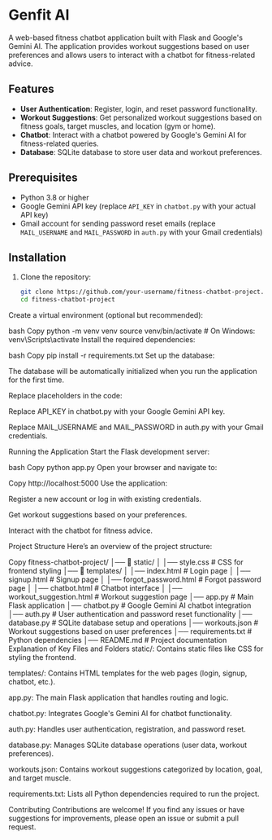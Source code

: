 # Genfit AI

A web-based fitness chatbot application built with Flask and Google's Gemini AI. The application provides workout suggestions based on user preferences and allows users to interact with a chatbot for fitness-related advice.

## Features

- **User Authentication**: Register, login, and reset password functionality.
- **Workout Suggestions**: Get personalized workout suggestions based on fitness goals, target muscles, and location (gym or home).
- **Chatbot**: Interact with a chatbot powered by Google's Gemini AI for fitness-related queries.
- **Database**: SQLite database to store user data and workout preferences.

## Prerequisites

- Python 3.8 or higher
- Google Gemini API key (replace `API_KEY` in `chatbot.py` with your actual API key)
- Gmail account for sending password reset emails (replace `MAIL_USERNAME` and `MAIL_PASSWORD` in `auth.py` with your Gmail credentials)

## Installation

1. Clone the repository:
   ```bash
   git clone https://github.com/your-username/fitness-chatbot-project.git
   cd fitness-chatbot-project
Create a virtual environment (optional but recommended):

bash
Copy
python -m venv venv
source venv/bin/activate  # On Windows: venv\Scripts\activate
Install the required dependencies:

bash
Copy
pip install -r requirements.txt
Set up the database:

The database will be automatically initialized when you run the application for the first time.

Replace placeholders in the code:

Replace API_KEY in chatbot.py with your Google Gemini API key.

Replace MAIL_USERNAME and MAIL_PASSWORD in auth.py with your Gmail credentials.

Running the Application
Start the Flask development server:

bash
Copy
python app.py
Open your browser and navigate to:

Copy
http://localhost:5000
Use the application:

Register a new account or log in with existing credentials.

Get workout suggestions based on your preferences.

Interact with the chatbot for fitness advice.

Project Structure
Here’s an overview of the project structure:

Copy
fitness-chatbot-project/
│── 📂 static/
│   │── style.css  # CSS for frontend styling
│── 📂 templates/
│   │── index.html  # Login page
│   │── signup.html # Signup page
│   │── forgot_password.html # Forgot password page
│   │── chatbot.html # Chatbot interface
│   │── workout_suggestion.html # Workout suggestion page
│── app.py  # Main Flask application
│── chatbot.py  # Google Gemini AI chatbot integration
│── auth.py  # User authentication and password reset functionality
│── database.py  # SQLite database setup and operations
│── workouts.json  # Workout suggestions based on user preferences
│── requirements.txt  # Python dependencies
│── README.md  # Project documentation
Explanation of Key Files and Folders
static/: Contains static files like CSS for styling the frontend.

templates/: Contains HTML templates for the web pages (login, signup, chatbot, etc.).

app.py: The main Flask application that handles routing and logic.

chatbot.py: Integrates Google's Gemini AI for chatbot functionality.

auth.py: Handles user authentication, registration, and password reset.

database.py: Manages SQLite database operations (user data, workout preferences).

workouts.json: Contains workout suggestions categorized by location, goal, and target muscle.

requirements.txt: Lists all Python dependencies required to run the project.

Contributing
Contributions are welcome! If you find any issues or have suggestions for improvements, please open an issue or submit a pull request.
